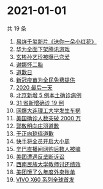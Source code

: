 # 2021-01-01

共 19 条

<!-- BEGIN ZHIHUSEARCH -->
<!-- 最后更新时间 Fri Jan 01 2021 21:24:12 GMT+0800 (CST) -->
1. [易烊千玺新片《送你一朵小红花》](https://www.zhihu.com/search?q=送你一朵小红花)
1. [华为全面下架腾讯游戏](https://www.zhihu.com/search?q=华为下架腾讯)
1. [玄彬孙艺珍被曝已恋爱](https://www.zhihu.com/search?q=玄彬孙艺珍)
1. [谢娜怀二胎](https://www.zhihu.com/search?q=谢娜怀孕)
1. [道歉日](https://www.zhihu.com/search?q=道歉日)
1. [新冠疫苗为全民免费提供](https://www.zhihu.com/search?q=新冠疫苗免费)
1. [2020 最后一天](https://www.zhihu.com/search?q=2020最后一天)
1. [北京新增 5 例本土确诊病例](https://www.zhihu.com/search?q=北京新增)
1. [31 省新增确诊 19 例](https://www.zhihu.com/search?q=疫情新增)
1. [网爆大连理工大学发生车祸](https://www.zhihu.com/search?q=大连理工大学)
1. [美国确诊人数突破 2000 万](https://www.zhihu.com/search?q=美国疫情)
1. [郭敬明向庄羽道歉](https://www.zhihu.com/search?q=郭敬明道歉)
1. [于正向琼瑶道歉](https://www.zhihu.com/search?q=于正道歉)
1. [快手将全员开启大小周](https://www.zhihu.com/search?q=快手大小周)
1. [辛巴直播间网购后数人被骗](https://www.zhihu.com/search?q=辛巴电信诈骗)
1. [美团遭遇反垄断诉讼](https://www.zhihu.com/search?q=美团)
1. [西南民族大学教师讨还绩效](https://www.zhihu.com/search?q=西南民族大学)
1. [美团饿了么年度外卖账单](https://www.zhihu.com/search?q=美团年度账单)
1. [VIVO X60 系列全球首发](https://www.zhihu.com/search?q=vivox60)
<!-- END ZHIHUSEARCH -->
